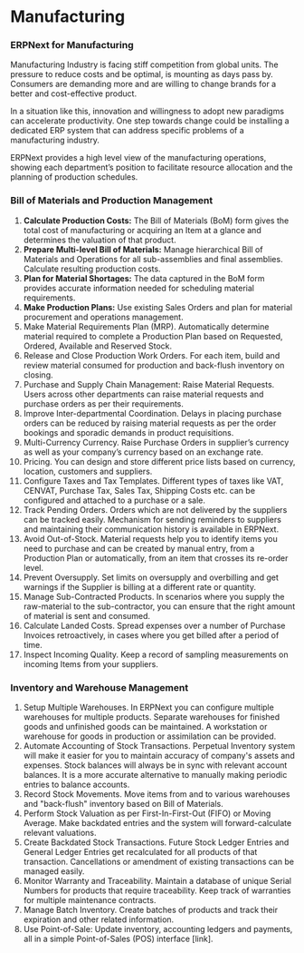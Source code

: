 # Manufacturing

### ERPNext for Manufacturing

Manufacturing Industry is facing stiff competition from global units. The pressure to reduce costs and be optimal, is mounting as days pass by. Consumers are demanding more and are willing to change brands for a better and cost-effective product.

In a situation like this, innovation and willingness to adopt new paradigms can accelerate productivity. One step towards change could be installing a dedicated ERP system that can address specific problems of a  manufacturing industry.

ERPNext  provides a high level view of the manufacturing operations, showing each department’s position to facilitate resource allocation and the planning of production schedules.

### Bill of Materials and Production Management

1. **Calculate Production Costs:** The Bill of Materials (BoM) form gives the total cost of manufacturing or acquiring an Item at a glance and determines the valuation of that product.
2. **Prepare Multi-level Bill of Materials:** Manage hierarchical Bill of Materials and Operations for all sub-assemblies and final assemblies. Calculate resulting production costs.
3. **Plan for Material Shortages:** The data captured in the BoM form provides accurate information needed for scheduling material requirements.
4. **Make Production Plans:** Use existing Sales Orders and plan for material procurement and operations management.
5. Make Material Requirements Plan (MRP). Automatically determine material required to complete a Production Plan based on Requested, Ordered, Available and Reserved Stock.
6. Release and Close Production Work Orders. For each item, build and review material consumed for production and back-flush inventory on closing.
7. Purchase and Supply Chain Management: Raise Material Requests. Users across other departments can raise material requests and purchase orders as per their requirements. 
8. Improve Inter-departmental Coordination. Delays in placing purchase orders can be reduced by raising material requests as per the order bookings and sporadic demands in product requisitions.
9. Multi-Currency Currency. Raise Purchase Orders in supplier’s currency as well as your company’s currency based on an exchange rate.
10. Pricing. You can design and store different price lists based on currency, location, customers and suppliers.
11. Configure Taxes and Tax Templates. Different types of taxes like VAT, CENVAT, Purchase Tax, Sales Tax, Shipping Costs etc. can be configured and attached to a purchase or a sale.
12. Track Pending Orders. Orders which are not delivered by the suppliers can be tracked easily. Mechanism for sending reminders to suppliers and maintaining their communication history is available in ERPNext.
13. Avoid Out-of-Stock. Material requests help you to identify items you need to purchase and can be created by manual entry, from a Production Plan or automatically, from an item that crosses its re-order level.
14. Prevent Oversupply. Set limits on oversupply and overbilling and get warnings if the Supplier is billing at a different rate or quantity.
15. Manage Sub-Contracted Products. In scenarios where you supply the raw-material to the sub-contractor, you can ensure that the right amount of material is sent and consumed.
16. Calculate Landed Costs. Spread expenses over a number of Purchase Invoices retroactively, in cases where you get billed after a period of time.
17. Inspect Incoming Quality. Keep a record of sampling measurements on incoming Items from your suppliers.

### Inventory and Warehouse Management

1. Setup Multiple Warehouses. In ERPNext you can configure multiple warehouses for multiple products. Separate warehouses for finished goods and unfinished goods can be maintained. A workstation or warehouse for goods in production or assimilation can be provided.
1. Automate Accounting of Stock Transactions. Perpetual Inventory system will make it easier for you to maintain accuracy of company's assets and expenses. Stock balances will always be in sync with relevant account balances. It is a more accurate alternative to manually making periodic entries to balance accounts.
1. Record Stock Movements. Move items from and to various warehouses and "back-flush" inventory based on Bill of Materials.
1. Perform Stock Valuation as per First-In-First-Out (FIFO) or Moving Average. Make backdated entries and the system will forward-calculate relevant valuations.
1. Create Backdated Stock Transactions. Future Stock Ledger Entries and General Ledger Entries get recalculated for all products of that transaction. Cancellations or amendment of existing transactions can be managed easily. 
1. Monitor Warranty and Traceability. Maintain a database of unique Serial Numbers for products that require traceability. Keep track of warranties for multiple maintenance contracts.
1. Manage Batch Inventory. Create batches of products and track their expiration and other related information.
1. Use Point-of-Sale: Update inventory, accounting ledgers and payments, all in a simple Point-of-Sales (POS) interface [link].

